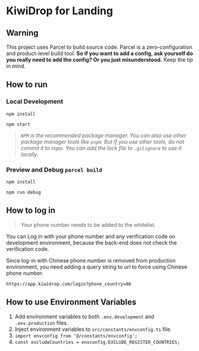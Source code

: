 # KiwiDrop for Landing

## Warning

This project uses Parcel to build source code. Parcel is a zero-configuration and product-level build tool. **So if you want to add a config, ask yourself do you really need to add the config? Or you just misunderstood.** Keep the tip in mind.

## How to run

### Local Development

`npm install`

`npm start`

> _`NPM` is the recommended package manager. You can also use other package manager tools like `pnpm`. But if you use other tools, do not commit it to repo. You can add the lock file to `.gitignore` to use it locally._

### Preview and Debug `parcel build`

`npm install`

`npm run debug`

## How to log in

> Your phone number needs to be added to the whitelist.

You can Log in with your phone number and any verification code on development environment, because the back-end does not check the verification code.

Since log-in with Chinese phone number is removed from production environment, you need adding a query string to url to force using Chinese phone number.

```
https://app.kiwidrop.com/login?phone_country=86
```

## How to use Environment Variables

1. Add environment variables to both `.env.development` and `.env.production` files.
2. Inject environment variables to `src/constants/envconfig.ts` file.
3. `import envconfig from '@/constants/envconfig';`
4. `const excludeCountries = envconfig.EXCLUDE_REGISTER_COUNTRIES;`
